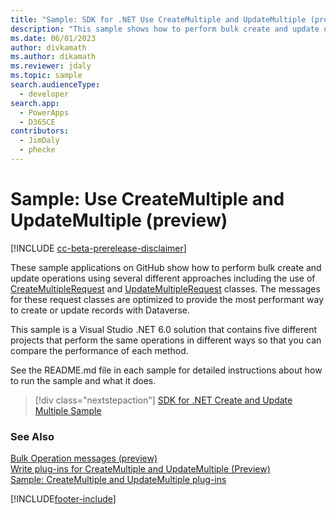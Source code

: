 ```yaml
---
title: "Sample: SDK for .NET Use CreateMultiple and UpdateMultiple (preview) (Microsoft Dataverse) | Microsoft Docs" # Intent and product brand in a unique string of 43-59 chars including spaces
description: "This sample shows how to perform bulk create and update operations using several different approaches including the use of CreateMultipleRequest and UpdateMultipleRequest classes. The messages for these request classes are optimized to provide the most performant way to create or update records with Dataverse." # 115-145 characters including spaces. This abstract displays in the search result.
ms.date: 06/01/2023
author: divkamath
ms.author: dikamath
ms.reviewer: jdaly
ms.topic: sample
search.audienceType:
  - developer
search.app:
  - PowerApps
  - D365CE
contributors:
  - JimDaly
  - phecke
---
```


# Sample: Use CreateMultiple and UpdateMultiple (preview)

[!INCLUDE [cc-beta-prerelease-disclaimer](../../../../includes/cc-beta-prerelease-disclaimer.md)]

These sample applications on GitHub show how to perform bulk create and update operations using several different approaches including the use of [CreateMultipleRequest](xref:Microsoft.Xrm.Sdk.Messages.CreateMultipleRequest) and [UpdateMultipleRequest](xref:Microsoft.Xrm.Sdk.Messages.UpdateMultipleRequest) classes. The messages for these request classes are optimized to provide the most performant way to create or update records with Dataverse.

This sample is a Visual Studio .NET 6.0 solution that contains five different projects that perform the same operations in different ways so that you can compare the performance of each method.

See the README.md file in each sample for detailed instructions about how to run the sample and what it does.

> [!div class="nextstepaction"]
> [SDK for .NET Create and Update Multiple Sample](https://github.com/microsoft/PowerApps-Samples/blob/master/dataverse/orgsvc/C%23-NETCore/xMultipleSamples/README.md)

### See Also

[Bulk Operation messages (preview)](../../bulk-operations.md)   
[Write plug-ins for CreateMultiple and UpdateMultiple (Preview)](../../write-plugin-multiple-operation.md)   
[Sample: CreateMultiple and UpdateMultiple plug-ins](createmultiple-updatemultiple-plugin.md)

[!INCLUDE[footer-include](../../../../includes/footer-banner.md)]
